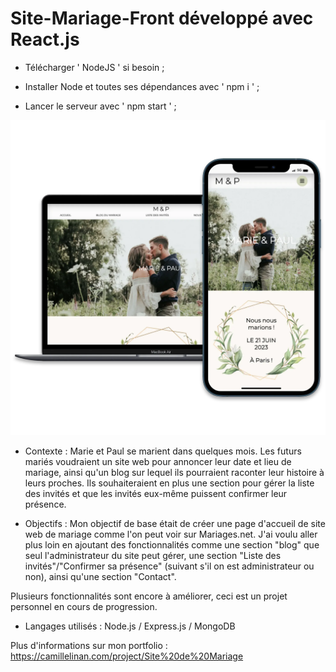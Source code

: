 # Site-Mariage-Front développé avec React.js

+ Télécharger ' NodeJS ' si besoin ;

+ Installer Node et toutes ses dépendances avec ' npm i ' ;

+ Lancer le serveur avec ' npm start ' ;

![Alt text](/weddingSiteCover.webp?raw=true "Cover Site de Mariage - Linan Camille")

+ Contexte :
Marie et Paul se marient dans quelques mois. Les futurs mariés voudraient un site web pour annoncer leur date et lieu de mariage, ainsi qu'un blog sur lequel ils pourraient raconter leur histoire à leurs proches.
Ils souhaiteraient en plus une section pour gérer la liste des invités et que les invités eux-même puissent confirmer leur présence.

+ Objectifs :
Mon objectif de base était de créer une page d'accueil de site web de mariage comme l'on peut voir sur Mariages.net.
J'ai voulu aller plus loin en ajoutant des fonctionnalités comme une section "blog" que seul l'administrateur du site peut gérer, une section "Liste des invités"/"Confirmer sa présence" (suivant s'il on est administrateur ou non), ainsi qu'une section "Contact".

Plusieurs fonctionnalités sont encore à améliorer, ceci est un projet personnel en cours de progression.

+ Langages utilisés :
Node.js / Express.js / MongoDB

Plus d'informations sur mon portfolio : https://camillelinan.com/project/Site%20de%20Mariage

